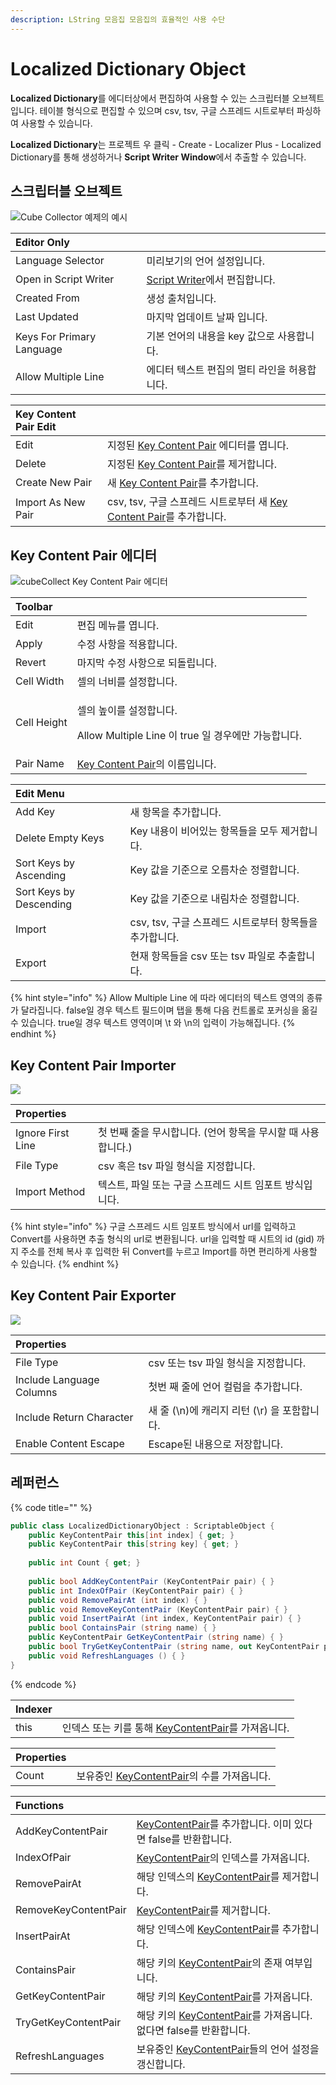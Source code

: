 ```yaml
---
description: LString 모음집 모음집의 효율적인 사용 수단
---
```


# Localized Dictionary Object

**Localized Dictionary**를 에디터상에서 편집하여 사용할 수 있는 스크립터블 오브젝트입니다. 테이블 형식으로 편집할 수 있으며 csv, tsv, 구글 스프레드 시트로부터 파싱하여 사용할 수 있습니다.

**Localized Dictionary**는 프로젝트 우 클릭 - Create - Localizer Plus - Localized Dictionary를 통해 생성하거나 **Script Writer Window**에서 추출할 수 있습니다.

## 스크립터블 오브젝트

![Cube Collector &#xC608;&#xC81C;&#xC758; &#xC608;&#xC2DC; ](../.gitbook/assets/localized_dictionary_object_inspector.png)

| Editor Only |  |
| :--- | :--- |
| Language Selector | 미리보기의 언어 설정입니다. |
| Open in Script Writer | [Script Writer](../editor-window/script-writer-window.md)에서 편집합니다. |
| Created From | 생성 출처입니다. |
| Last Updated | 마지막 업데이트 날짜 입니다. |
| Keys For Primary Language | 기본 언어의 내용을 key 값으로 사용합니다. |
| Allow Multiple Line | 에디터 텍스트 편집의 멀티 라인을 허용합니다. |

| Key Content Pair Edit |  |
| :--- | :--- |
| Edit | 지정된 [Key Content Pair](localized-dictionary/key-content-pair.md) 에디터를 엽니다. |
| Delete | 지정된 [Key Content Pair](localized-dictionary/key-content-pair.md)를 제거합니다. |
| Create New Pair | 새 [Key Content Pair](localized-dictionary/key-content-pair.md)를 추가합니다. |
| Import As New Pair | csv, tsv, 구글 스프레드 시트로부터 새 [Key Content Pair](localized-dictionary/key-content-pair.md)를 추가합니다. |

## Key Content Pair 에디터

![cubeCollect Key Content Pair &#xC5D0;&#xB514;&#xD130;](../.gitbook/assets/key_content_pair_editor.png)

<table>
  <thead>
    <tr>
      <th style="text-align:left">Toolbar</th>
      <th style="text-align:left"></th>
    </tr>
  </thead>
  <tbody>
    <tr>
      <td style="text-align:left">Edit</td>
      <td style="text-align:left">&#xD3B8;&#xC9D1; &#xBA54;&#xB274;&#xB97C; &#xC5FD;&#xB2C8;&#xB2E4;.</td>
    </tr>
    <tr>
      <td style="text-align:left">Apply</td>
      <td style="text-align:left">&#xC218;&#xC815; &#xC0AC;&#xD56D;&#xC744; &#xC801;&#xC6A9;&#xD569;&#xB2C8;&#xB2E4;.</td>
    </tr>
    <tr>
      <td style="text-align:left">Revert</td>
      <td style="text-align:left">&#xB9C8;&#xC9C0;&#xB9C9; &#xC218;&#xC815; &#xC0AC;&#xD56D;&#xC73C;&#xB85C;
        &#xB418;&#xB3CC;&#xB9BD;&#xB2C8;&#xB2E4;.</td>
    </tr>
    <tr>
      <td style="text-align:left">Cell Width</td>
      <td style="text-align:left">&#xC140;&#xC758; &#xB108;&#xBE44;&#xB97C; &#xC124;&#xC815;&#xD569;&#xB2C8;&#xB2E4;.</td>
    </tr>
    <tr>
      <td style="text-align:left">Cell Height</td>
      <td style="text-align:left">
        <p>&#xC140;&#xC758; &#xB192;&#xC774;&#xB97C; &#xC124;&#xC815;&#xD569;&#xB2C8;&#xB2E4;.</p>
        <p>Allow Multiple Line &#xC774; true &#xC77C; &#xACBD;&#xC6B0;&#xC5D0;&#xB9CC;
          &#xAC00;&#xB2A5;&#xD569;&#xB2C8;&#xB2E4;.</p>
      </td>
    </tr>
    <tr>
      <td style="text-align:left">Pair Name</td>
      <td style="text-align:left"><a href="localized-dictionary/key-content-pair.md">Key Content Pair</a>&#xC758;
        &#xC774;&#xB984;&#xC785;&#xB2C8;&#xB2E4;.</td>
    </tr>
  </tbody>
</table>

| Edit Menu |  |
| :--- | :--- |
| Add Key | 새 항목을 추가합니다. |
| Delete Empty Keys | Key 내용이 비어있는 항목들을 모두 제거합니다. |
| Sort Keys by  Ascending | Key 값을 기준으로 오름차순 정렬합니다. |
| Sort Keys by Descending | Key 값을 기준으로 내림차순 정렬합니다. |
| Import | csv, tsv, 구글 스프레드 시트로부터 항목들을 추가합니다. |
| Export | 현재 항목들을 csv 또는 tsv 파일로 추출합니다. |

{% hint style="info" %}
Allow Multiple Line 에 따라 에디터의 텍스트 영역의 종류가 달라집니다. false일 경우 텍스트 필드이며 탭을 통해 다음 컨트롤로 포커싱을 옮길 수 있습니다. true일 경우 텍스트 영역이며 \t 와 \n의 입력이 가능해집니다.
{% endhint %}

## Key Content Pair Importer

![](../.gitbook/assets/key_content_pair_importer.png)

| Properties |  |
| :--- | :--- |
| Ignore First Line | 첫 번째 줄을 무시합니다. \(언어 항목을 무시할 때 사용합니다.\) |
| File Type | csv 혹은 tsv 파일 형식을 지정합니다. |
| Import Method | 텍스트, 파일 또는 구글 스프레드 시트 임포트 방식입니다. |

{% hint style="info" %}
구글 스프레드 시트 임포트 방식에서 url를 입력하고 Convert를 사용하면 추출 형식의 url로 변환됩니다. url을 입력할 때 시트의 id \(gid\) 까지 주소를 전체 복사 후 입력한 뒤 Convert를 누르고 Import를 하면 편리하게 사용할 수 있습니다.
{% endhint %}

## Key Content Pair Exporter

![](../.gitbook/assets/localized_dictionary_object_exporter.png)

| Properties |  |
| :--- | :--- |
| File Type | csv 또는 tsv 파일 형식을 지정합니다. |
| Include Language Columns | 첫번 째 줄에 언어 컬럼을 추가합니다. |
| Include Return Character | 새 줄 \(\n\)에 캐리지 리턴 \(\r\) 을 포함합니다. |
| Enable Content Escape | Escape된 내용으로 저장합니다. |

## 레퍼런스

{% code title="" %}
```csharp
public class LocalizedDictionaryObject : ScriptableObject {
    public KeyContentPair this[int index] { get; }
    public KeyContentPair this[string key] { get; }
    
    public int Count { get; }
    
    public bool AddKeyContentPair (KeyContentPair pair) { }
    public int IndexOfPair (KeyContentPair pair) { }
    public void RemovePairAt (int index) { }
    public void RemoveKeyContentPair (KeyContentPair pair) { }
    public void InsertPairAt (int index, KeyContentPair pair) { }
    public bool ContainsPair (string name) { }
    public KeyContentPair GetKeyContentPair (string name) { }
    public bool TryGetKeyContentPair (string name, out KeyContentPair pair) { }
    public void RefreshLanguages () { }
}
```
{% endcode %}

| Indexer |  |
| :--- | :--- |
| this | 인덱스 또는 키를 통해 [KeyContentPair](localized-dictionary/key-content-pair.md)를 가져옵니다. |

| Properties |  |
| :--- | :--- |
| Count | 보유중인 [KeyContentPair](localized-dictionary/key-content-pair.md)의 수를 가져옵니다. |

| Functions |  |
| :--- | :--- |
| AddKeyContentPair | [KeyContentPair](localized-dictionary/key-content-pair.md)를 추가합니다. 이미 있다면 false를 반환합니다. |
| IndexOfPair | [KeyContentPair](localized-dictionary/key-content-pair.md)의 인덱스를 가져옵니다. |
| RemovePairAt | 해당 인덱스의 [KeyContentPair](localized-dictionary/key-content-pair.md)를 제거합니다. |
| RemoveKeyContentPair | [KeyContentPair](localized-dictionary/key-content-pair.md)를 제거합니다. |
| InsertPairAt | 해당 인덱스에 [KeyContentPair](localized-dictionary/key-content-pair.md)를 추가합니다. |
| ContainsPair | 해당 키의 [KeyContentPair](localized-dictionary/key-content-pair.md)의 존재 여부입니다. |
| GetKeyContentPair | 해당 키의 [KeyContentPair](localized-dictionary/key-content-pair.md)를 가져옵니다. |
| TryGetKeyContentPair | 해당 키의 [KeyContentPair](localized-dictionary/key-content-pair.md)를 가져옵니다. 없다면 false를 반환합니다. |
| RefreshLanguages | 보유중인 [KeyContentPair](localized-dictionary/key-content-pair.md)들의 언어 설정을 갱신합니다. |

